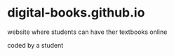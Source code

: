 # digital-books.github.io

website where students can have ther textbooks online

coded by a student
